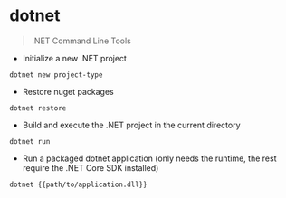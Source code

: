 # dotnet

> .NET Command Line Tools

- Initialize a new .NET project

`dotnet new project-type`

- Restore nuget packages

`dotnet restore`

- Build and execute the .NET project in the current directory

`dotnet run`

- Run a packaged dotnet application (only needs the runtime, the rest require the .NET Core SDK installed)

`dotnet {{path/to/application.dll}}`
